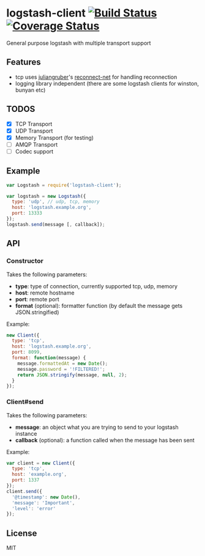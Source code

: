 # logstash-client [![Build Status](https://travis-ci.org/purposeindustries/node-logstash-client.svg)](https://travis-ci.org/purposeindustries/node-logstash-client) [![Coverage Status](https://coveralls.io/repos/purposeindustries/node-logstash-client/badge.png)](https://coveralls.io/r/purposeindustries/node-logstash-client)

General purpose logstash with multiple transport support

## Features

* tcp uses [juliangruber](https://github.com/juliangruber)'s [reconnect-net](https://github.com/juliangruber/reconnect-net) for handling reconnection
* logging library independent (there are some logstash clients for winston, bunyan etc)

## TODOS

* [x] TCP Transport
* [x] UDP Transport
* [x] Memory Transport (for testing)
* [ ] AMQP Transport
* [ ] Codec support

## Example

```js
var Logstash = require('logstash-client');

var logstash = new Logstash({
  type: 'udp', // udp, tcp, memory
  host: 'logstash.example.org',
  port: 13333
});
logstash.send(message [, callback]);
``` 

## API

### Constructor

Takes the following parameters:
* **type**: type of connection, currently supported tcp, udp, memory
* **host**: remote hostname
* **port**: remote port
* **format** (optional): formatter function (by default the message gets JSON.stringified)

Example:

```js
new Client({
  type: 'tcp',
  host: 'logstash.example.org',
  port: 8099,
  format: function(message) {
    message.formattedAt = new Date();
    message.password = '!FILTERED!';
    return JSON.stringify(message, null, 2);
  }
});
```

### Client#send

Takes the following parameters:

* **message**: an object what you are trying to send to your logstash instance
* **callback** (optional): a function called when the message has been sent 

Example:

```js
var client = new Client({
  type: 'tcp',
  host: 'example.org',
  port: 1337
});
client.send({
  '@timestamp': new Date(),
  'message': 'Important',
  'level': 'error'
});
```

## License

MIT

